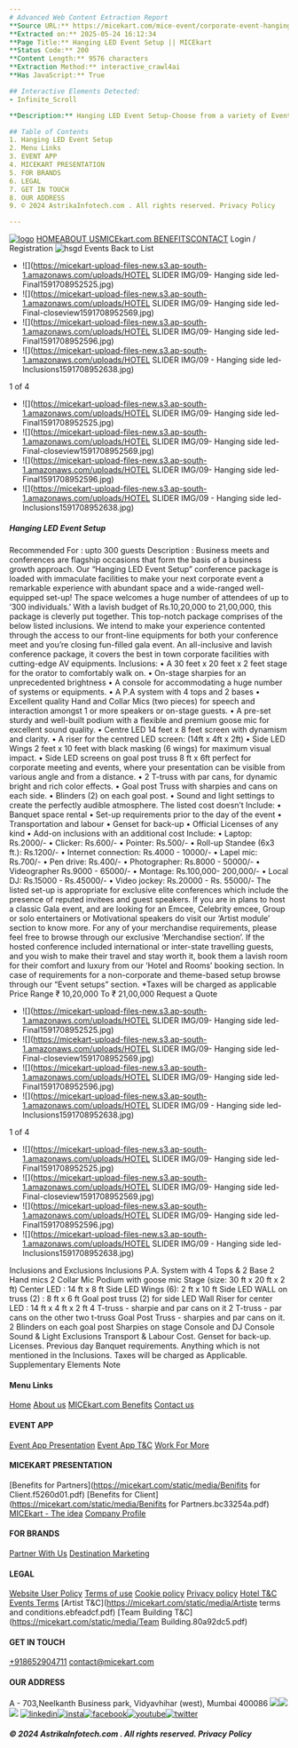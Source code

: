 ```yaml
---
# Advanced Web Content Extraction Report
**Source URL:** https://micekart.com/mice-event/corporate-event-hanging-led-setup/NDY=
**Extracted on:** 2025-05-24 16:12:34
**Page Title:** Hanging LED Event Setup || MICEkart
**Status Code:** 200
**Content Length:** 9576 characters
**Extraction Method:** interactive_crawl4ai
**Has JavaScript:** True

## Interactive Elements Detected:
- Infinite_Scroll

**Description:** Hanging LED Event Setup-Choose from a variety of Event Themes for your Corporate Event , Theme Nights , Corporate Get together with MICEkart.com. Get in touch +919167499292 for specialised quotes

## Table of Contents
1. Hanging LED Event Setup
2. Menu Links
3. EVENT APP
4. MICEKART PRESENTATION
5. FOR BRANDS
6. LEGAL
7. GET IN TOUCH
8. OUR ADDRESS
9. © 2024 AstrikaInfotech.com . All rights reserved. Privacy Policy

---
```


[![logo](https://micekart.com/static/media/logo.ae758ead.png)](https://micekart.com/home)
[](https://micekart.com/mice-event/corporate-event-hanging-led-setup/NDY=)[HOME](https://micekart.com/home)[](https://micekart.com/mice-event/corporate-event-hanging-led-setup/NDY=)[ABOUT US](https://micekart.com/about)[](https://micekart.com/mice-event/corporate-event-hanging-led-setup/NDY=)[MICEkart.com BENEFITS](https://micekart.com/benefits)[](https://micekart.com/mice-event/corporate-event-hanging-led-setup/NDY=)[CONTACT](https://micekart.com/contact)
Login / Registration
![hsgd](https://micekart.com/static/media/loader.15ef94cf.svg)
Events
Back to List
  * ![](https://micekart-upload-files-new.s3.ap-south-1.amazonaws.com/uploads/HOTEL SLIDER IMG/09- Hanging side led-Final1591708952525.jpg)
  * ![](https://micekart-upload-files-new.s3.ap-south-1.amazonaws.com/uploads/HOTEL SLIDER IMG/09- Hanging side led-Final-closeview1591708952569.jpg)
  * ![](https://micekart-upload-files-new.s3.ap-south-1.amazonaws.com/uploads/HOTEL SLIDER IMG/09- Hanging side led-Final1591708952596.jpg)
  * ![](https://micekart-upload-files-new.s3.ap-south-1.amazonaws.com/uploads/HOTEL SLIDER IMG/09 - Hanging side led-Inclusions1591708952638.jpg)


1 of 4
  * ![](https://micekart-upload-files-new.s3.ap-south-1.amazonaws.com/uploads/HOTEL SLIDER IMG/09- Hanging side led-Final1591708952525.jpg)
  * ![](https://micekart-upload-files-new.s3.ap-south-1.amazonaws.com/uploads/HOTEL SLIDER IMG/09- Hanging side led-Final-closeview1591708952569.jpg)
  * ![](https://micekart-upload-files-new.s3.ap-south-1.amazonaws.com/uploads/HOTEL SLIDER IMG/09- Hanging side led-Final1591708952596.jpg)
  * ![](https://micekart-upload-files-new.s3.ap-south-1.amazonaws.com/uploads/HOTEL SLIDER IMG/09 - Hanging side led-Inclusions1591708952638.jpg)


##### Hanging LED Event Setup
Recommended For :
upto 300 guests
Description :
Business meets and conferences are flagship occasions that form the basis of a business growth approach. Our “Hanging LED Event Setup” conference package is loaded with immaculate facilities to make your next corporate event a remarkable experience with abundant space and a wide-ranged well-equipped set-up! The space welcomes a huge number of attendees of up to ‘300 individuals.’ With a lavish budget of Rs.10,20,000 to 21,00,000, this package is cleverly put together. This top-notch package comprises of the below listed inclusions. We intend to make your experience contented through the access to our front-line equipments for both your conference meet and you’re closing fun-filled gala event. An all-inclusive and lavish conference package, it covers the best in town corporate facilities with cutting-edge AV equipments. Inclusions: • A 30 feet x 20 feet x 2 feet stage for the orator to comfortably walk on. • On-stage sharpies for an unprecedented brightness • A console for accommodating a huge number of systems or equipments. • A P.A system with 4 tops and 2 bases • Excellent quality Hand and Collar Mics (two pieces) for speech and interaction amongst 1 or more speakers or on-stage guests. • A pre-set sturdy and well-built podium with a flexible and premium goose mic for excellent sound quality. • Centre LED 14 feet x 8 feet screen with dynamism and clarity. • A riser for the centred LED screen: (14ft x 4ft x 2ft) • Side LED Wings 2 feet x 10 feet with black masking (6 wings) for maximum visual impact. • Side LED screens on goal post truss 8 ft x 6ft perfect for corporate meeting and events, where your presentation can be visible from various angle and from a distance. • 2 T-truss with par cans, for dynamic bright and rich color effects. • Goal post Truss with sharpies and cans on each side. • Blinders (2) on each goal post. • Sound and light settings to create the perfectly audible atmosphere. The listed cost doesn’t Include: • Banquet space rental • Set-up requirements prior to the day of the event • Transportation and labour • Genset for back-up • Official Licenses of any kind • Add-on inclusions with an additional cost Include: • Laptop: Rs.2000/- • Clicker: Rs.600/- • Pointer: Rs.500/- • Roll-up Standee (6x3 ft.): Rs.1200/- • Internet connection: Rs.4000 - 10000/- • Lapel mic: Rs.700/- • Pen drive: Rs.400/- • Photographer: Rs.8000 - 50000/- • Videographer Rs.9000 - 65000/- • Montage: Rs.100,000- 200,000/- • Local DJ: Rs.15000 - Rs.45000/- • Video jockey: Rs.20000 - Rs. 55000/- The listed set-up is appropriate for exclusive elite conferences which include the presence of reputed invitees and guest speakers. If you are in plans to host a classic Gala event, and are looking for an Emcee, Celebrity emcee, Group or solo entertainers or Motivational speakers do visit our ‘Artist module’ section to know more. For any of your merchandise requirements, please feel free to browse through our exclusive ‘Merchandise section’. If the hosted conference included international or inter-state travelling guests, and you wish to make their travel and stay worth it, book them a lavish room for their comfort and luxury from our ‘Hotel and Rooms’ booking section. In case of requirements for a non-corporate and theme-based setup browse through our “Event setups” section. *Taxes will be charged as applicable
Price Range
₹ 10,20,000 To ₹ 21,00,000
Request a Quote
  * ![](https://micekart-upload-files-new.s3.ap-south-1.amazonaws.com/uploads/HOTEL SLIDER IMG/09- Hanging side led-Final1591708952525.jpg)
  * ![](https://micekart-upload-files-new.s3.ap-south-1.amazonaws.com/uploads/HOTEL SLIDER IMG/09- Hanging side led-Final-closeview1591708952569.jpg)
  * ![](https://micekart-upload-files-new.s3.ap-south-1.amazonaws.com/uploads/HOTEL SLIDER IMG/09- Hanging side led-Final1591708952596.jpg)
  * ![](https://micekart-upload-files-new.s3.ap-south-1.amazonaws.com/uploads/HOTEL SLIDER IMG/09 - Hanging side led-Inclusions1591708952638.jpg)


1 of 4
  * ![](https://micekart-upload-files-new.s3.ap-south-1.amazonaws.com/uploads/HOTEL SLIDER IMG/09- Hanging side led-Final1591708952525.jpg)
  * ![](https://micekart-upload-files-new.s3.ap-south-1.amazonaws.com/uploads/HOTEL SLIDER IMG/09- Hanging side led-Final-closeview1591708952569.jpg)
  * ![](https://micekart-upload-files-new.s3.ap-south-1.amazonaws.com/uploads/HOTEL SLIDER IMG/09- Hanging side led-Final1591708952596.jpg)
  * ![](https://micekart-upload-files-new.s3.ap-south-1.amazonaws.com/uploads/HOTEL SLIDER IMG/09 - Hanging side led-Inclusions1591708952638.jpg)


Inclusions and Exclusions
Inclusions 
P.A. System with 4 Tops & 2 Base 2 Hand mics 2 Collar Mic Podium with goose mic Stage (size: 30 ft x 20 ft x 2 ft) Center LED : 14 ft x 8 ft Side LED Wings (6): 2 ft x 10 ft Side LED WALL on truss (2) : 8 ft x 6 ft Goal post truss (2) for side LED Wall Riser for center LED : 14 ft x 4 ft x 2 ft 4 T-truss - sharpie and par cans on it 2 T-truss - par cans on the other two t-truss Goal Post Truss - sharpies and par cans on it. 2 Blinders on each goal post Sharpies on stage Console and DJ Console Sound & Light
Exclusions 
Transport & Labour Cost. Genset for back-up. Licenses. Previous day Banquet requirements. Anything which is not mentioned in the Inclusions. Taxes will be charged as Applicable.
Supplementary Elements
Note
#### Menu Links
[Home](https://micekart.com/home)
[About us](https://micekart.com/about)
[MICEkart.com Benefits](https://micekart.com/benefits)
[Contact us](https://micekart.com/contact)
#### EVENT APP
[Event App Presentation](https://micekart.com/)
[Event App T&C](https://micekart.com/)
[Work For More](https://micekart.com/)
#### MICEKART PRESENTATION
[Benefits for Partners](https://micekart.com/static/media/Benifits for Client.f5260d01.pdf)
[Benefits for Client](https://micekart.com/static/media/Benifits for Partners.bc33254a.pdf)
[MICEkart - The idea](https://micekart.com/static/media/Micekart-The-Idea-new.78c542ff.pdf)
[Company Profile](https://micekart.com/static/media/MICEkart-Client-Profile.35843043.pdf)
#### FOR BRANDS
[Partner With Us](https://micekart.com/contact)
[Destination Marketing](https://micekart.com/contact)
#### LEGAL
[Website User Policy](https://micekart.com/websiteuserpolicy)
[Terms of use](https://micekart.com/termsofuse)
[Cookie policy](https://micekart.com/cookiepolicy)
[Privacy policy](https://micekart.com/privacypolicy)
[Hotel T&C](https://micekart.com/hoteltermsandcondition)
[Events Terms](https://micekart.com/EventsTerms)
[Artist T&C](https://micekart.com/static/media/Artiste terms and conditions.ebfeadcf.pdf)
[Team Building T&C](https://micekart.com/static/media/Team Building.80a92dc5.pdf)
#### GET IN TOUCH
[+918652904711](tel:+918652904711)
contact@micekart.com
#### OUR ADDRESS
A - 703,Neelkanth Business park, Vidyavhihar (west), Mumbai 400086
![](https://micekart.com/mice-event/corporate-event-hanging-led-setup/NDY=)![](https://micekart.com/mice-event/corporate-event-hanging-led-setup/NDY=)
![](https://micekart.com/static/media/logo.ae758ead.a18379f3.png)
[![linkedin](https://micekart.com/static/media/linkedin.b9237664.svg)](https://www.linkedin.com/company/micekart/)[![insta](https://micekart.com/static/media/instagram.052c5c73.svg)](https://www.instagram.com/micekart/ )[![facebook](https://micekart.com/static/media/facebook.cdd6adc6.svg)](https://www.facebook.com/MICEkart.in)[![youtube](https://micekart.com/static/media/youtube.49316bbb.svg)](https://www.youtube.com/channel/UCU7p6BOupjMWw-IYlreCb5Q)[![twitter](https://micekart.com/static/media/twitter.8845157f.svg)](https://twitter.com/micekartcom)
##### © 2024 AstrikaInfotech.com . All rights reserved. Privacy Policy
